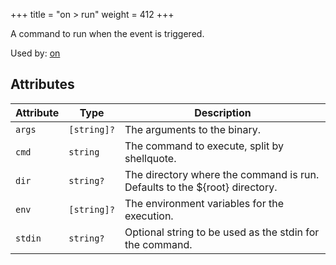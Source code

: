 +++
title = "on > run"
weight = 412
+++

A command to run when the event is triggered.

Used by: [on](../on#blocks)


## Attributes

| Attribute | Type | Description |
|-----------|------|-------------|
| `args` | `[string]?` | The arguments to the binary. |
| `cmd` | `string` | The command to execute, split by shellquote. |
| `dir` | `string?` | The directory where the command is run. Defaults to the ${root} directory. |
| `env` | `[string]?` | The environment variables for the execution. |
| `stdin` | `string?` | Optional string to be used as the stdin for the command. |
